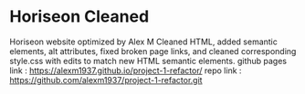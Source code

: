 # Horiseon Cleaned
Horiseon website optimized by Alex M
Cleaned HTML, added semantic elements, alt attributes, fixed broken page links, and cleaned corresponding style.css with edits to match new HTML semantic elements. 
github pages link : https://alexm1937.github.io/project-1-refactor/
repo link : https://github.com/alexm1937/project-1-refactor.git
